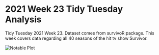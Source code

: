 # 2021 Week 23 Tidy Tuesday Analysis

Tidy Tuesday 2021 Week 23. Dataset comes from survivoR package. This week covers data regarding all 40 seasons of the hit tv show Survivor.

![Notable Plot](https://github.com/Tgordon523/tidy_tuesdays/blob/main/06-01-2021/plots/mario_kart_record_holders.png)
